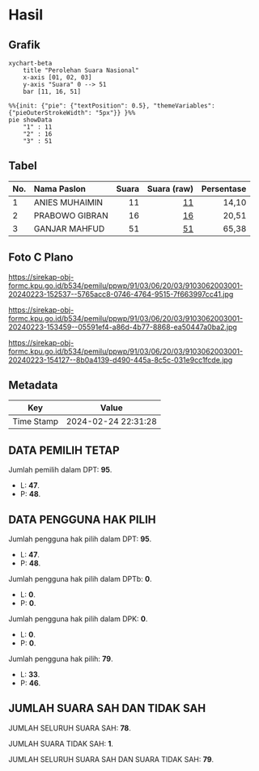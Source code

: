 # Hasil

## Grafik

```mermaid
xychart-beta
    title "Perolehan Suara Nasional"
    x-axis [01, 02, 03]
    y-axis "Suara" 0 --> 51
    bar [11, 16, 51]
```

```mermaid
%%{init: {"pie": {"textPosition": 0.5}, "themeVariables": {"pieOuterStrokeWidth": "5px"}} }%%
pie showData
    "1" : 11
    "2" : 16
    "3" : 51
```

## Tabel

| No. | Nama Paslon    | Suara | Suara (raw) | Persentase |
|:--- |:-------------- | -----:| -----------:| ----------:|
| 1   | ANIES MUHAIMIN | 11    | [11][p-1]   | 14,10      |
| 2   | PRABOWO GIBRAN | 16    | [16][p-2]   | 20,51      |
| 3   | GANJAR MAHFUD  | 51    | [51][p-3]   | 65,38      |


[p-1]: https://github.com/gigit-pemilu/pemilu-2024/blob/main/pilpres/hitung-suara/sub/91-papua/sub/03-jayapura/sub/06-kemtuk-gresi/sub/2003-yanbra/sub/001-tps/sub/paslon-1.txt
[p-2]: https://github.com/gigit-pemilu/pemilu-2024/blob/main/pilpres/hitung-suara/sub/91-papua/sub/03-jayapura/sub/06-kemtuk-gresi/sub/2003-yanbra/sub/001-tps/sub/paslon-2.txt
[p-3]: https://github.com/gigit-pemilu/pemilu-2024/blob/main/pilpres/hitung-suara/sub/91-papua/sub/03-jayapura/sub/06-kemtuk-gresi/sub/2003-yanbra/sub/001-tps/sub/paslon-3.txt

## Foto C Plano

https://sirekap-obj-formc.kpu.go.id/b534/pemilu/ppwp/91/03/06/20/03/9103062003001-20240223-152537--5765acc8-0746-4764-9515-7f663997cc41.jpg

https://sirekap-obj-formc.kpu.go.id/b534/pemilu/ppwp/91/03/06/20/03/9103062003001-20240223-153459--05591ef4-a86d-4b77-8868-ea50447a0ba2.jpg

https://sirekap-obj-formc.kpu.go.id/b534/pemilu/ppwp/91/03/06/20/03/9103062003001-20240223-154127--8b0a4139-d490-445a-8c5c-031e9cc1fcde.jpg


## Metadata

| Key        | Value               |
| ---------- | ------------------- |
| Time Stamp | 2024-02-24 22:31:28 |


## DATA PEMILIH TETAP

Jumlah pemilih dalam DPT: **95**.
 * L: **47**.
 * P: **48**.

## DATA PENGGUNA HAK PILIH

Jumlah pengguna hak pilih dalam DPT: **95**.
 * L: **47**.
 * P: **48**.

Jumlah pengguna hak pilih dalam DPTb: **0**.
 * L: **0**.
 * P: **0**.

Jumlah pengguna hak pilih dalam DPK: **0**.
 * L: **0**.
 * P: **0**.

Jumlah pengguna hak pilih: **79**.
 * L: **33**.
 * P: **46**.

## JUMLAH SUARA SAH DAN TIDAK SAH

JUMLAH SELURUH SUARA SAH: **78**.

JUMLAH SUARA TIDAK SAH: **1**.

JUMLAH SELURUH SUARA SAH DAN SUARA TIDAK SAH: **79**.


